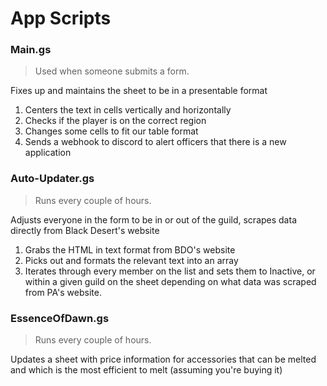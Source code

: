 # App Scripts
### Main.gs
> Used when someone submits a form.

Fixes up and maintains the sheet to be in a presentable format

1. Centers the text in cells vertically and horizontally
2. Checks if the player is on the correct region
3. Changes some cells to fit our table format
4. Sends a webhook to discord to alert officers that there is a new application

### Auto-Updater.gs
> Runs every couple of hours.

Adjusts everyone in the form to be in or out of the guild, scrapes data directly from Black Desert's website

1. Grabs the HTML in text format from BDO's website
2. Picks out and formats the relevant text into an array
3. Iterates through every member on the list and sets them to Inactive, or within a given guild on the sheet depending on what data was scraped from PA's website.

### EssenceOfDawn.gs
> Runs every couple of hours.

Updates a sheet with price information for accessories that can be melted and which is the most efficient to melt (assuming you're buying it)
